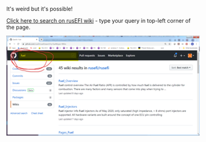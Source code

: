 It's weird but it's possible!

[Click here to search on rusEFI wiki](https://github.com/rusefi/rusefi/search?type=Wikis) - type your query in top-left corner of the page.

![project](FAQ/images/HOWTO_search_wiki.png)
